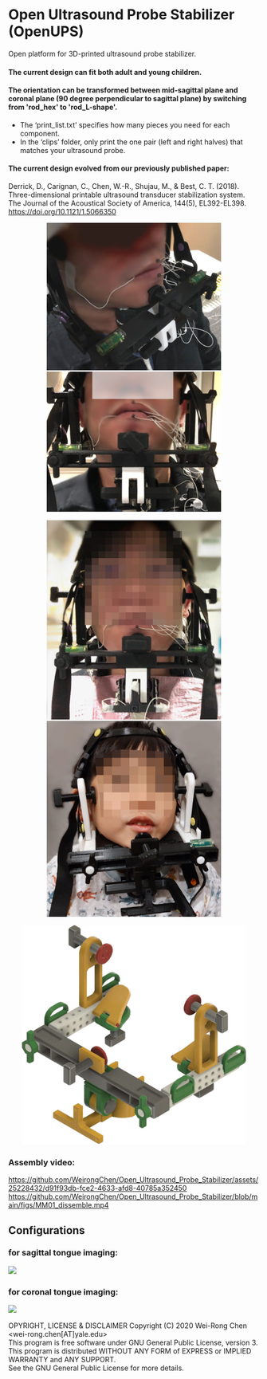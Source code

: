 # Open Ultrasound Probe Stabilizer (OpenUPS)
Open platform for 3D-printed ultrasound probe stabilizer.
#### The current design can fit both adult and young children.
#### The orientation can be transformed between mid-sagittal plane and coronal plane (90 degree perpendicular to sagittal plane) by switching from 'rod_hex' to 'rod_L-shape'.
- The ‘print_list.txt’ specifies how many pieces you need for each component. 
- In the ‘clips’ folder, only print the one pair (left and right halves) that matches your ultrasound probe.

#### The current design evolved from our previously published paper:
Derrick, D., Carignan, C., Chen, W.-R., Shujau, M., & Best, C. T. (2018). Three-dimensional printable ultrasound transducer stabilization system. The Journal of the Acoustical Society of America, 144(5), EL392-EL398. https://doi.org/10.1121/1.5066350 

<p align="center">
  <img src="./figs/pic_cor01.jpg" width="350">
<img src="./figs/pic_cor02.jpg" width="350">
</p>
<p align="center">
  <img src="./figs/pic_sag01.jpg" width="350">
  <img src="./figs/pic_kid01.jpg" width="350">
</p>
<p align="center">
  <img src="./figs/2023_OUPS_CAD-fig.jpg" width="450">
</p>

### Assembly video:

https://github.com/WeirongChen/Open_Ultrasound_Probe_Stabilizer/assets/25228432/d91f93db-fce2-4633-afd8-40785a352450
https://github.com/WeirongChen/Open_Ultrasound_Probe_Stabilizer/blob/main/figs/MM01_dissemble.mp4

## Configurations
###  for sagittal tongue imaging:
<p align="left">
<img src="https://github.com/WeirongChen/Open_Ultrasound_Probe_Stabilizer/blob/main/figs/Probe-assembly-sagittal.jpg" width="350">
</p>

### for coronal tongue imaging:
<p align="left">
<img src="https://github.com/WeirongChen/Open_Ultrasound_Probe_Stabilizer/blob/main/figs/Probe-assembly-coronal.jpg" width="350">
</p>




OPYRIGHT, LICENSE & DISCLAIMER
Copyright (C) 2020 Wei-Rong Chen <wei-rong.chen[AT]yale.edu>  
This program is free software under GNU General Public License, version 3.  
This program is distributed WITHOUT ANY FORM of EXPRESS or IMPLIED WARRANTY and ANY SUPPORT.    
See the GNU General Public License for more details.  
